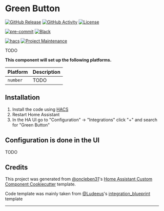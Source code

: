 # Green Button

[![GitHub Release][releases-shield]][releases]
[![GitHub Activity][commits-shield]][commits]
[![License][license-shield]](LICENSE)

[![pre-commit][pre-commit-shield]][pre-commit]
[![Black][black-shield]][black]

[![hacs][hacsbadge]][hacs]
[![Project Maintenance][maintenance-shield]][user_profile]

TODO

**This component will set up the following platforms.**

| Platform        | Description                                                               |
| --------------- | ------------------------------------------------------------------------- |
| `number`        | TODO                                                                      |

## Installation

1. Install the code using [HACS](https://hacs.xyz/)
2. Restart Home Assistant
3. In the HA UI go to "Configuration" -> "Integrations" click "+" and search for "Green Button"

## Configuration is done in the UI

TODO

## Credits

This project was generated from [@oncleben31](https://github.com/oncleben31)'s [Home Assistant Custom Component Cookiecutter](https://github.com/oncleben31/cookiecutter-homeassistant-custom-component) template.

Code template was mainly taken from [@Ludeeus](https://github.com/ludeeus)'s [integration_blueprint][integration_blueprint] template

---

[integration_blueprint]: https://github.com/custom-components/integration_blueprint
[black]: https://github.com/psf/black
[black-shield]: https://img.shields.io/badge/code%20style-black-000000.svg?style=for-the-badge
[commits-shield]: https://img.shields.io/github/commit-activity/y/vqvu/home-assistant-green-button.svg?style=for-the-badge
[commits]: https://github.com/vqvu/home-assistant-green-button/commits/main
[hacs]: https://hacs.xyz
[hacsbadge]: https://img.shields.io/badge/HACS-Custom-orange.svg?style=for-the-badge
[license-shield]: https://img.shields.io/github/license/vqvu/home-assistant-green-button.svg?style=for-the-badge
[maintenance-shield]: https://img.shields.io/badge/maintainer-%40vqvu-blue.svg?style=for-the-badge
[pre-commit]: https://github.com/pre-commit/pre-commit
[pre-commit-shield]: https://img.shields.io/badge/pre--commit-enabled-brightgreen?style=for-the-badge
[releases-shield]: https://img.shields.io/github/release/vqvu/home-assistant-green-button.svg?style=for-the-badge
[releases]: https://github.com/vqvu/home-assistant-green-button/releases
[user_profile]: https://github.com/vqvu
